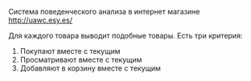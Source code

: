 Система поведенческого анализа в интернет магазине
http://uawc.esy.es/

Для каждого товара выводит подобные товары. Есть три критерия:
1. Покупают вместе с текущим
2. Просматривают вместе с текущим
3. Добавляют в корзину вместе с текущим
